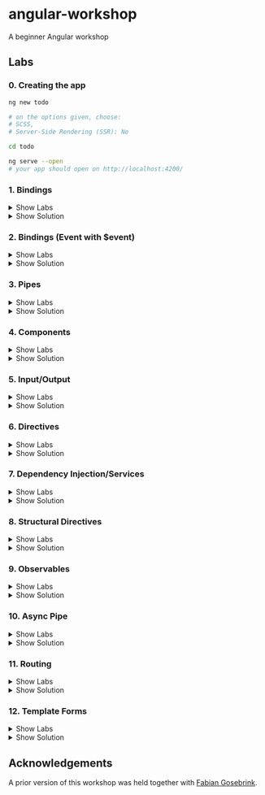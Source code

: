 # angular-workshop
A beginner Angular workshop 

## Labs
### 0. Creating the app
```sh
ng new todo

# on the options given, choose: 
# SCSS, 
# Server-Side Rendering (SSR): No

cd todo

ng serve --open 
# your app should open on http://localhost:4200/
```

### 1. Bindings

<details><summary>Show Labs</summary>
	
#### Interpolation
In your freshly created project, open the file `src/app/app.component.html`. You can completely remove the existing contents of this file. Now try the following bindings (one after another). 
1. `{{ 'hallo' }}`
2. `{{ 3 }}`
3. `{{ 17 + 4 }}`

Which values do you see in the preview pane? 

#### Interpolation II
Now, open the file `src/app/app.component.ts` and introduce a new field called `value` within the `AppComponent` class:

```ts
export class AppComponent {
  // …
  public value = "Hello";
}
```

Bind the value of this field to the template file, by adding the following interpolation to `src/app/app.component.html`.

```html
<p>{{ value }}</p>
```

Then, `Hello` should show up in the preview pane.

#### Property Binding

1. Declare a new field called `color` on your component instance and initialize it with a CSS color value (e.g., `hotpink`))
2. Create a new `div` element in the AppComponent’s HTML template and add some text(Hint: `<div>My pink container</div>`
3. Bind the value of the field to the background color of the `div` element (Hint—add the following attribute assignment to the `div` node: `[style.backgroundColor]="color"`)

The square brackets are not a typo! They might look odd, but it will work.

#### Event Binding

1. Implement a new method `onClick` on the component instance that opens an alert box (Hint: `public onClick() { alert('Hello!'); }`)
2. Create a new `button` element in the AppComponent’s HTML template (Hint: `<button>Click me.</button>`)
3. Bind the click event of the button to the `onClick` method (Hint—add the following attribute assignment to the `button` node: `(click)="onClick()"`)
4. Implement a new method `onMouseMove` on the component instance that logs to the console (Hint: `console.log('Hello!')`)
5. Bind the `mousemove` event of the button to `onMouseMove`. 

Again, the brackets are not a typo. It will work just fine.

</details>

<details><summary>Show Solution</summary>



#### app.component.ts

```js
import { Component } from '@angular/core';

@Component({
  selector: 'app-root',
  standalone: true,
  templateUrl: './app.component.html',
  styleUrl: './app.component.scss',
})
export class AppComponent {
  title = 'todo';
  public value = 'Hello';
  color = 'hotpink';

  public onClick() {
    alert('Hello!');
  }

  public onMouseMove() {
    console.log('Hello!');
  }
}
```
#### app.component.html
```html
{{ "hallo" }}
{{ 3 }}
{{ 17 + 4 }}

<p>{{ value }}</p>

<div [style.backgroundColor]="color">My pink container</div>

<button (mousemove)="onMouseMove()" (click)="onClick()">Click me.</button>
```

</details>

### 2. Bindings (Event with $event)

<details><summary>Show Labs</summary>
	
#### Event Binding (Advanced)
Adjust the implementations of `onClick()` and `onMouseMove()` to print the coordinates of the mouse (instead of printing `Hello!`)

Hints:
- `(click)="onClick($event)"`
- `public onClick(event: MouseEvent): void {}`

MouseEvent documentation: https://developer.mozilla.org/de/docs/Web/API/MouseEvent

</details>

<details><summary>Show Solution</summary>

```js
export class AppComponent  {
  public value = "Hello";
  public color = "hotpink";

  public onClick(event: MouseEvent): void {
    alert(event.clientX);
  }

  public onMouseMove(event: MouseEvent): void {
    console.log(event.clientX);
  }
}
```

```html
<button (click)="onClick($event)" (mousemove)="onMouseMove($event)">Click me.</button>
```

</details>

### 3. Pipes

<details><summary>Show Labs</summary>
	
#### Interpolation

In `app.component.ts`, add `CommonModule` to the `imports` array (line 7). Now the default pipes are available.

Adjust your value binding from lab #1 to be printed as lowercase (Hint: `{{ value | lowercase }}`).

Then, adjust it to be printed as UPPERCASE.

#### Built-in pipes

Add a new numeric field to your AppComponent (e.g., `public number = 3.14159;`). Bind this field to the template using the pipes:
- `percent`
- `currency`
- `number` (showing five decimal places)

Please use three interpolations (`{{ number | … }} {{ number | … }} {{ number | … }}`).

#### Create a new pipe
Generate a pipe with the name yell:

`ng generate pipe yell`

Open the generated file `yell.pipe.ts`.

Implement the yell pipe as follows:
- The yell pipe should suffix the bound value with three exclamation marks (e.g., `value + '!!!'` or `` `${value}!!!` ``).
- The developer can optionally pass an argument to override the suffix (`args` parameter).

| Interpolation                 | Value    |
| ----------------------------- | -------- |
| `{{ value \| yell }}`         | Hello!!! |
| `{{ value \| yell:'???' }}`   | Hello??? |

</details>

<details><summary>Show Solution</summary>

```js
// app.component.ts
import { CommonModule } from '@angular/common';
import { Component } from '@angular/core';
import { YellPipe } from './yell.pipe';

@Component({
  selector: 'app-root',
  standalone: true,
  templateUrl: './app.component.html',
  styleUrl: './app.component.scss',
  imports: [CommonModule, YellPipe],
})
export class AppComponent {
  public value = 'Hello';
  public color = 'hotpink';
  public number = 3.14159;
  public onClick(event: MouseEvent) {
    console.log(event.clientX);
  }

  public onMouseMove(event: MouseEvent) {
    console.log(event.clientX);
  }
}
```

```js
// yell.pipe.ts
import { Pipe, PipeTransform } from '@angular/core';

@Pipe({
  name: 'yell',
  standalone: true,
})
export class YellPipe implements PipeTransform {
  transform(value: string, args?: string) {
    const suffix = args || '!!!';
    return value + suffix;
  }
}

```


```html
<!-- app.component.ts -->
<p>{{ value | uppercase}}</p>

<p>{{ number | percent}}</p>
<p>{{ number | currency}}</p>
<p>{{ number | number}}</p>

<p>{{ value | yell}}</p>
<p>{{ value | yell: '???'}}</p>
```

</details>

### 4. Components

<details><summary>Show Labs</summary>
	
#### Create a new component

Create your first component. The new component should be named `todo`. 

`ng generate component todo`

Which files have been created? What’s the selector of the new component (`selector` property of `todo.component.ts`)?

#### Use the new component in your AppComponent’s template

Open the AppComponent’s template (i.e., HTML file) and use the new component there by adding an HTML element with the new component’s selector name (e.g., if the selector is `my-selector`, add `<my-selector />` to the template).

You then need to import the todo component into the app component. You can do this automatically:
![image](https://github.com/thinktecture/angular-workshop/assets/13692904/9b843c0d-d21f-40fd-918c-484e8eb32be8)


If you like, you can duplicate this HTML element to see the idea of componentization in action.

</details>

<details><summary>Show Solution</summary>



```js
// todo.component.ts
import { Component } from '@angular/core';

@Component({
  selector: 'app-todo',
  standalone: true,
  imports: [],
  templateUrl: './todo.component.html',
  styleUrl: './todo.component.scss',
})
export class TodoComponent {
  
}
```

```html
<!-- app.component.html -->
<app-todo />
```

```js
// app.component.ts
...
import { TodoComponent } from './todo/todo.component';

@Component({
  selector: 'app-root',
  standalone: true,
  templateUrl: './app.component.html',
  styleUrl: './app.component.scss',
  imports: [CommonModule, YellPipe, TodoComponent],
})
export class AppComponent {
...
}

```

</details>


### 5. Input/Output

<details><summary>Show Labs</summary>
	
#### Input

1. Extend your `TodoComponent` with an `@Input()` field called `todo`.
2. Add a new `myTodo` field to the AppComponent and assign a todo object to it: `{ name: "Wash clothes", done: false, id: 3 }`
3. Pass the `myTodo` object to the `todo` component from the AppComponent’s template by using an input binding.
4. In the `TodoComponent`’s template, bind the value of the `todo` field to the UI using the interpolation and the `JSON` pipe.

#### Output

1. Extend your `TodoComponent` with an `@Output()` field called `done`.
2. Add a `button` to your `TodoComponent` and an event binding for the `click` event of this button. 
When the button is clicked, set the todo `done` property to `true` and emit the `done` event. Pass the current todo object as the event argument.
3. In the `AppComponent`’s template, bind to the `done` event using an event binding and log the finalized item to the console.

</details>

<details><summary>Show Solution</summary>

```js
// todo.component.ts

import { JsonPipe } from '@angular/common';
import { Component, EventEmitter, Input, Output } from '@angular/core';

@Component({
  selector: 'app-todo',
  standalone: true,
  imports: [JsonPipe],
  templateUrl: './todo.component.html',
  styleUrl: './todo.component.scss',
})
export class TodoComponent {
  @Input() todo: any;
  @Output() done = new EventEmitter();

  markAsDone() {
    this.todo.done = true;
    this.done.emit(this.todo);
  }
}

```

```html
<!-- todo.component.html -->

<p>Todo: {{todo | json }}</p>

<button (click)="markAsDone()">Mark as done</button>
```


```html
<!-- app.component.html -->

<app-todo [todo]="myTodo" (done)="onDoneClicked($event)"/>
```



```js
// app.component.ts

import { CommonModule } from '@angular/common';
import { Component } from '@angular/core';
import { TodoComponent } from './todo/todo.component';

@Component({
  selector: 'app-root',
  standalone: true,
  templateUrl: './app.component.html',
  styleUrl: './app.component.scss',
  imports: [CommonModule, TodoComponent],
})
export class AppComponent {
  public myTodo = { name: 'Wash clothes', done: false, id: 3 };

  onDoneClicked($event: any) {
    console.log($event);
  }
}
```

</details>

### 6. Directives

<details><summary>Show Labs</summary>
	
#### Create a color directive

Create a directive:

```sh
ng generate directive color
```

The directive takes `color` as an `@Input()` binding. The directive should set the color of the host element (using a `@HostBinding()`).

#### Create a click directive

Create another directive (named `click`) that adds a click handler to the elements where it’s placed on. Whenever the item is clicked, log a message to the console.

Don't forget to import `ColorDirective` and `ClickDirective` to the component that uses them.

</details>

<details><summary>Show Solution</summary>


```js
// todo.component.ts
import { Input, Output, EventEmitter, OnInit } from '@angular/core';

@Component({
  selector: 'app-todo',
  templateUrl: './todo.component.html',
  styleUrls: ['./todo.component.css'],
  imports: [JsonPipe, ColorDirective, ClickDirective],
  standalone: true
})
export class TodoComponent implements OnInit {

  @Input() todo: any;

  @Output() done = new EventEmitter<any>();

  colorToBind = "blue";

  markAsDone(){
    this.todo.done = true;
    this.done.emit(this.todo);
  }
}
```


```html
<!-- todo.component.html -->
<p appClick appColor color="green">Todo: {{todo | json }}</p>

<button (click)="markAsDone()">Mark as done</button>
<p appColor [color]="colorToBind">Color binding test</p>

```

```js
// color.directive.ts
import { Directive, Input, HostBinding } from '@angular/core';

@Directive({
  selector: '[appColor]',
  standalone: true,
})
export class ColorDirective {
  @HostBinding('style.color')
  @Input()
  color: string = '';
}

```


```js
// click.directive.ts
import { Directive, Input, HostListener } from '@angular/core';

@Directive({
    selector: '[appClick]',
    standalone: true
})
export class ClickDirective {
    @HostListener('click', ['$event'])
    handleClick($event): void {
        console.log('a message');
    }

    constructor() {}
}
```

</details>

### 7. Dependency Injection/Services

<details><summary>Show Labs</summary>
	
#### Injecting ElementRef

In your AppComponent…
1. `import {ElementRef} from '@angular/core';`
2. Request an instance of `ElementRef` via constructor injection
3. Log the instance to the console
4. Inspect it
5. Is the instance provided by the root injector, a module or a component?

#### Create a new model interface

```
ng generate interface todo
```

Create a new model class called `todo` and add the properties:
- `name` (string)
- `done` (boolean)
- `id` (number, optional)

#### Create a new service

```
ng generate service todo
```

In your TodoService, add the following methods:

```ts
  create(todo: Todo) {}
  get(todoId: number) {}
  getAll(): Todo[] {}
  update(todo: Todo): void {}
  delete(todoId: number): void {}
```

Add the following field: 
```ts
  public todos: Todo[] = [
    { done: false, name: 'Learn Angular', id: 1 },
    { name: 'Wash my clothes', done: false, id: 2 },
    { name: 'Tidy up the room', done: true, id: 3 },
    { name: 'Mine bitcoin', done: false, id: 4 },
  ];
```

Add a very basic, synchronous implementation for getAll returning the todos. Inject your TodoService into the AppComponent (don’t forget to update the imports on top). Log the list of todos to the console in the AppComponent.

</details>

<details><summary>Show Solution</summary>


```js
// app.component.ts
import { CommonModule } from '@angular/common';
import { Component, ElementRef } from '@angular/core';
import { TodoComponent } from './todo/todo.component';
import { TodoService } from './todo.service';

@Component({
  selector: 'app-root',
  standalone: true,
  templateUrl: './app.component.html',
  styleUrl: './app.component.scss',
  imports: [CommonModule, TodoComponent],
  providers: [TodoService]
})
export class AppComponent {
  public myTodo = { name: 'Wash clothes', done: false, id: 3 };
  constructor(
    private readonly elRef: ElementRef,
    private readonly todoService: TodoService
  ) {
    console.log('element ref', elRef);
    console.log('service todos', todoService.getAll());
  }


  onDoneClicked($event: any) {
    console.log($event);
  }
}

```

```js
// todo.ts
export interface Todo {
  name: string;
  done: boolean;
  id?:number;
}
```


```js
// todo.service.ts
@Injectable()
export class TodoService {

  public todos: Todo[] = [
    { done: false, name: 'Learn Angular', id: 1 },
    { name: 'Wash my clothes', done: false, id: 2 },
    { name: 'Tidy up the room', done: true, id: 3 },
    { name: 'Mine bitcoin', done: false, id: 4 },
  ];

  constructor() { }

  create(todo: Todo) { }

  get(todoId: number)  { }

  getAll(): Todo[]  {
    return this.todos;
  }

  update(todo: Todo): void  { }

  delete(todoId: number): void  { }

}
```

</details>

### 8. Structural Directives

<details><summary>Show Labs</summary>
	
#### *ngIf

In your AppComponent’s template, add the following snippet:

```html
<button (click)="toggle()">Toggle</button>
<div *ngIf="show">
  I’m visible!
</div>
```

On the component class, introduce a new boolean `show` field and toggle it via a new `toggle()` method (Hint: `this.show = !this.show;`). Your toggle button should work now.

#### *ngFor

In the AppComponent, introduce a new field `todos` and assign the return value of todoService.getAll() to it.
Bind this field to the view using the `*ngFor` structural directive and an unordered list (`ul`) with one list item (`li`) for each todo. You can display t he todo name via interpolation.

```html
<!-- app.component.html -->
<ul>
  <li *ngFor="let todo of todos">{{todo.name}}{{todo.done}}</li>
</ul>
```
Now you should be able to your todo list in the browser.

Next, iterate over your TodoComponent (app-todo) instead and pass the todo via the todo property binding. Adjust the template of TodoComponent to include:
- a checkbox (input) to show the “done” state
- you can bind the markAsDone() method to the (change) Event in the checkbox 
- a label to show the “name” text

```html
<!-- todo.component.html -->
<label>
	<input type="checkbox" [checked]="todo.done" (change)="markAsDone($event)">
	{{ todo.name }}
</label>
```

</details>

<details><summary>Show Solution</summary>

```js
// app.component.ts
@Component({
  selector: 'my-app',
  templateUrl: './app.component.html',
  styleUrls: [ './app.component.css' ]
  imports:[TodoComponent, CommonModule]
})
export class AppComponent  {

  show = true;
  todos = [];

  constructor(private readonly elementRef: ElementRef,
  private readonly todoService: TodoService){
    console.log("elementRef from constructor", elementRef);

    this.todos = todoService.getAll();
  }

  logElementRef(){
    console.log("elementRef from console as property", this.elementRef);
  }

  toggle() {
    this.show = !this.show;
  }

  catchDoneEvent(todo: any) {
    console.log(todo)
  }

}
```



```html
<!-- app.component.html -->
<button (click)="toggle()">Toggle</button>	
<div *ngIf="show">	
	I am visible!	
</div>	
 <ul>	
  <li *ngFor="let todo of todos">{{todo.name}}</li>	
</ul>	
 <app-todo *ngFor="let todo of todos" [todo]="todo" (done)="catchDoneEvent($event)"></app-todo>	
```
```js

export class AppComponent {
  public myTodo = { name: 'Wash clothes', done: false, id: 3 };

  public show: boolean = false;
  todos: Todo[] = [];

  constructor(
    private readonly elRef: ElementRef,
    private readonly todoService: TodoService
  ) {
    console.log('element ref', elRef);
    console.log('service todos', todoService.getAll());
    this.todos = todoService.getAll();
  }

  onDoneClicked($event: any) {
    console.log($event);
  }

  toggle() {
    this.show = !this.show;
  }

  catchDoneEvent(todo: Todo) {
    console.log(todo);
  }
}
```

```js
// todo.service.ts
@Injectable({ providedIn: 'root' })
export class TodoService {
  constructor() {}
  public todos: Todo[] = [
    { done: false, name: 'Learn Angular', id: 1 },
    { name: 'Wash my clothes', done: false, id: 2 },
    { name: 'Tidy up the room', done: true, id: 3 },
    { name: 'Mine bitcoin', done: false, id: 4 },
  ];

  create(todo: Todo) {}

  get(todoId: number) {}

  getAll(): Todo[] {
    return this.todos;
  }

  update(todo: Todo): void {}

  delete(todoId: number): void {}
}

```

```js
// todo.component.ts
import { Component, EventEmitter, Input, Output } from '@angular/core';
import { Todo } from '../todo';

@Component({
  selector: 'app-todo',
  standalone: true,
  imports: [],
  templateUrl: './todo.component.html',
  styleUrl: './todo.component.scss',
})
export class TodoComponent {
  @Input() todo: any;

  @Output() done = new EventEmitter<Todo>();

  colorToBind = 'blue';

  markAsDone() {
    this.todo.done = !this.todo.done;
    this.done.emit(this.todo);
  }
}

```


```html
<!-- todo.component.html -->
<label>
  <input type="checkbox" [checked]="todo.done" (change)="markAsDone()">{{ todo.name }}
</label>
```

</details>

### 9. Observables

<details><summary>Show Labs</summary>
	
#### Adjust service

Adjust your `TodoService` to now return Observables and upgrade the synchronous value in `getAll()` to an Observable (via `of()`).
```
create(todo: Todo): Observable<Todo>
get(todoId: number): Observable<Todo>
getAll(): Observable<Todo[]>
update(todo: Todo): Observable<void>
delete(todoId: number): Observable<void>`
```
#### Use HttpClient

In your `ApplicationConfig`, provide the HttpClientModule using the `provideHttpClient()` in the providers list.

Add a constructor to TodoService and request an instance of `HttpClient` and use HTTP requests instead of returning synchronous data using the following URLs. Remember you need to subscribe to the methods in the service to trigger the rest call.

| Method | Action     | URL                                        |
| ------ | ---------- | ------------------------------------------ |
| GET    | get all    | https://tt-todos.azurewebsites.net/todos   |
| GET    | get single | https://tt-todos.azurewebsites.net/todos/1 |
| POST   | create     | https://tt-todos.azurewebsites.net/todos   |
| PUT    | update     | https://tt-todos.azurewebsites.net/todos/1 |
| DELETE | delete     | https://tt-todos.azurewebsites.net/todos/1 |

</details>

<details><summary>Show Solution</summary>


```js
// app.module.ts
import { ApplicationConfig } from '@angular/core';
import { provideRouter } from '@angular/router';

import { routes } from './app.routes';
import { provideHttpClient } from '@angular/common/http';

export const appConfig: ApplicationConfig = {
  providers: [provideRouter(routes), provideHttpClient()],
};

```


```js
@Injectable()
// todo.service.ts
export class TodoService {

  private actionUrl = "https://tt-todos.azurewebsites.net/todos"

  constructor(private readonly httpClient: HttpClient) { }

  create(todo: Todo) {
    return this.httpClient.post<Todo>(this.actionUrl, todo);
  }

  get(todoId: number)  {
    return this.httpClient.get<Todo>(`${this.actionUrl}/${todoId}`);
  }

  getAll(): Observable<Todo[]>  {
    return this.httpClient.get<Todo[]>(this.actionUrl);
  }

  update(todo: Todo)  {
    return this.httpClient.put(`${this.actionUrl}/${todo.id}`, todo);
  }

  delete(todoId: number)  {
    return this.httpClient.delete(`${this.actionUrl}/${todoId}`);
  }
}
```


```js
// app.component.ts
import { ElementRef } from '@angular/core';

@Component({
  selector: 'my-app',
  templateUrl: './app.component.html',
  styleUrls: [ './app.component.css' ]
})
export class AppComponent  {

  private show = true;
  todos = [];

  constructor(private readonly elementRef: ElementRef,
  private readonly todoService: TodoService){
    console.log("elementRef from constructor", elementRef);

    todoService.getAll().subscribe(todos => this.todos = todos);
  }

  catchDoneEvent(todo: any) {
    console.log(todo)
  }

  logElementRef(){
    console.log("elementRef from console as property", this.elementRef);
  }

  toggle() {
    this.show = !this.show;
  }
}
```

</details>

### 10. Async Pipe

<details><summary>Show Labs</summary>
	
#### Use Async Pipe

Use the `async` pipe instead of manually subscribing.

**Instead of:**
```ts
public todos: Todo[];
```

**Use:**
```ts
public todos$: Observable<Todo[]>;
```

**Instead of:**
```ts
todoService.getAll().subscribe(todos => this.todos = todos);
```

**Use:**
```ts
this.todos$ = todoService.getAll();
```

**Instead of:**
```ts
<app-todo *ngFor="let todo of todos" [todo]="todo">
</app-todo>
```

**Use:**
```ts
<app-todo *ngFor="let todo of todos$ | async" [todo]="todo">
</app-todo>
```
</details>

<details><summary>Show Solution</summary>

app.component.ts

```js
import { ElementRef } from '@angular/core';

@Component({
  selector: 'my-app',
  templateUrl: './app.component.html',
  styleUrls: [ './app.component.css' ],
  standalone: true
})
export class AppComponent implements OnInit {

  private show = true;
  todos$: Observable<Todo[]>;

  constructor(private readonly elementRef: ElementRef,
  private readonly todoService: TodoService){
    console.log("elementRef from constructor", elementRef);
  }

  ngOnInit() {
    this.todos$ = this.todoService.getAll();
  }

  catchDoneEvent(todo: any) {
    console.log(todo)
  }

  logElementRef(){
    console.log("elementRef from console as property", this.elementRef);
  }

  toggle() {
    this.show = !this.show;
  }
}
```

app.component.html

```html
<div *ngIf="todos$ | async as todos">
	You have {{ todos.length }} todos!
</div>

<ul>
	<li *ngFor="let todo of todos$ | async">
		{{ todo.name }}
	</li>
</ul>

<app-todo *ngFor="let todo of todos$ | async" [todo]="todo" (done)="catchDoneEvent($event)"></app-todo>
```

</details>

### 11. Routing

<details><summary>Show Labs</summary>
	
#### Generate components	
Add the following components:	
- TodoListComponent	
- TodoEditComponent	
- TodoCreateComponent	
- NotFoundComponent	

#### Define routes	
Define/assign the following routes:	
- todos	
- todos/:id	
- todos/new	
- **	

Redirect the default (empty) route to the todo list.	

#### Router outlet	
Add a `<router-outlet>` to your AppComponent:	
```html
<router-outlet></router-outlet>
```
Then try out different routes by typing them into the address bar.	
- Which parts of the page change?	
- Which parts stay the same?	

#### Router links	
In your AppComponent, define two links:	
- Home (/todos)	
- Create (/todos/new)

In TodoListComponent, request all todos and update the template:	
```html	
<ul>	
  <li *ngFor="let todo of todos$ | async"><a [routerLink]="todo.id">{{ todo.name }}</a></li>	
</ul>	
```	
#### Active router links	
In AppComponent, add routerLinkActive:	
```html	
<a routerLink="/todos" routerLinkActive="my-active">Home</a>	
```	

Add a CSS style for a.my-active	
#### Activated route	
 In TodoEditComponent, listen for changes of the ActivatedRoute and retrieve the record with the given ID from the TodoService and bind it to the view as follows:	
 ```	
{{ todo$ | async | json }}	
```	

</details>

<details><summary>Show Solution</summary>

app.module.ts

```js
import { RouterModule, Routes } from '@angular/router';

const appRoutes: Routes = [
    { path: '', redirectTo: 'todos', pathMatch: 'full' },
    { path: 'todos', component: TodoListComponent },
    { path: 'todos/new', component: TodoCreateComponent },
    { path: 'todos/:id', component: TodoEditComponent },
    { path: '**', component: NotFoundComponent },
];

@NgModule({
    imports: [
        BrowserModule,
        FormsModule,
        HttpClientModule,
        RouterModule.forRoot(appRoutes, { useHash: false }),
    ],
    declarations: [
        AppComponent,
        HelloComponent,
        YellPipe,
        TodoComponent,
        TodoEditComponent,
        TodoListComponent,
        TodoCreateComponent,
        NotFoundComponent,
        ColorDirective,
        ClickDirective,
    ],
    providers: [TodoService],
    bootstrap: [AppComponent],
})
export class AppModule {}
```

app.component.ts

```js
@Component({
    selector: 'my-app',
    templateUrl: './app.component.html',
    styleUrls: ['./app.component.css'],
    standalone: true
})
export class AppComponent {}
```

app.component.html

```html
<a routerLink="/todos" routerLinkActive="my-active">Home</a> |
<a routerLink="/todos/new" routerLinkActive="my-active">Create</a>
<hr>
<br/>
<router-outlet></router-outlet>
```

todo.component.ts

```js
@Component({
  selector: 'app-todo',
  templateUrl: './todo.component.html',
  styleUrls: ['./todo.component.css']
  standalone: true
})
export class TodoComponent implements OnInit {

  @Input() todo: any;

  @Output() done = new EventEmitter<any>();

  constructor() { }

  ngOnInit() {
  }

  markAsDone() {
    todo.done = !todo.done;
    this.done.emit(todo);
  }
}
```

todo.component.html

```html
<label >
  <input type="checkbox" [checked]="todo.done" (change)=markAsDone()">
  <a [routerLink]="todo.id">{{ todo.name }}</a>
</label>
```

todo-edit.component.ts

```js
@Component({
  selector: 'app-todo-edit',
  templateUrl: './todo-edit.component.html',
  styleUrls: ['./todo-edit.component.css']
})
export class TodoEditComponent implements OnInit {

  public todo$: Observable<Todo>;

  constructor(private readonly activatedRoute: ActivatedRoute,
              private readonly todoService: TodoService) { }

  ngOnInit() {
    this.todo$ = this.activatedRoute.params.pipe(
      pluck('id'),
      switchMap(id => this.todoService.get(+id))
    );
  }
}
```

todo-edit.component.html

```html
<p>
{{ todo$ | async | json }}
</p>
```

</details>

### 12. Template Forms

<details><summary>Show Labs</summary>
	
#### Add a form	
 In TodoEditComponent, update the template to contain the following form. It should have to fields: A text field for editing the name and a checkbox for setting the done state. Implement onSubmit and send the updated todo to the server.	

```html	
<form *ngIf="todo$ | async as todo" (ngSubmit)="onSubmit(todo)">	
	<!-- … -->	
	<button>Submit!</button>	
</form>	
```	

#### Validation	
 Now, add a required and minlength (5 characters) validation to the name field. Update the submit button to be disabled when the form is invalid:	
 ```html	
<form *ngIf="todo$ | async as todo" (ngSubmit)="onSubmit(todo)" #form="ngForm">	
	<!-- … -->	
	<button [disabled]="form.invalid">Submit!</button>	
</form>	
```	

</details>

<details><summary>Show Solution</summary>

todo-edit.component.html

```html
<form *ngIf="todo$ | async as todo" (ngSubmit)="onSubmit(todo)" #form="ngForm">
  <input type="checkbox" [(ngModel)]="todo.done" name="done">
  <input type="text" [(ngModel)]="todo.name" name="name" required minlength="5">
  <button [disabled]="form.invalid">Submit!</button>
</form>
```

todo-edit.component.ts

```js
import { ActivatedRoute } from '@angular/router';

@Component({
  selector: 'app-todo-edit',
  templateUrl: './todo-edit.component.html',
  styleUrls: ['./todo-edit.component.css'],
  standalone: true
})
export class TodoEditComponent implements OnInit {

  public todo$: Observable<Todo>;

  constructor(private readonly activatedRoute: ActivatedRoute,
              private readonly todoService: TodoService) { }

  ngOnInit() {
    this.todo$ = this.activatedRoute.params.pipe(
      pluck('id'),
      switchMap(id => this.todoService.get(+id))
    );
  }

  onSubmit(todo: Todo) {
    this.todoService.update(todo).subscribe();
  }
}
```

</details>

## Acknowledgements

A prior version of this workshop was held together with [Fabian Gosebrink](https://twitter.com/FabianGosebrink).
